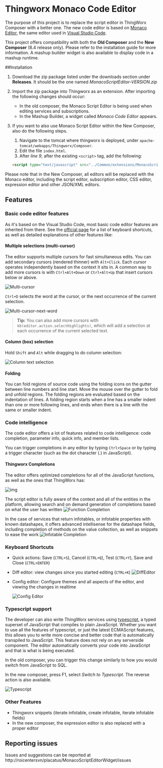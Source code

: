 

# Thingworx Monaco Code Editor

The purpose of this project is to replace the script editor in ThingWorx Composer with a better one.
The new code editor is based on [Monaco Editor](https://microsoft.github.io/monaco-editor/index.html), the same editor used in [Visual Studio Code](https://code.visualstudio.com/). 

This project offers compatibility with both the **Old Composer** and the **New Composer** (8.4 release only). Please refer to the installation guide for more information. A mashup builder widget is also available to display code in a mashup runtime.

##Installation

1. Download the zip package listed under the downloads section under **Releases**. It should be the one named _MonacoScriptEditor-VERSION.zip_

2. Import the zip package into Thingworx as an extension. After importing the following changes should occur:

   * In the old composer, the Monaco Script Editor is being used when editing services and subscriptions.
   * In the Mashup Builder, a widget called _Monaco Code Editor_ appears.

3. If you want to also use Monaco Script Editor within the New Composer, also do the following steps.

   1. Navigate to the tomcat where thingworx is deployed, under `apache-tomcat/webapps/Thingworx/Composer`. 
   2. Edit the file `index.html`.
   3. After _line 9_, after the existing `<script>` tag, add the following: 

   ```html
   <script type="text/javascript" src="../Common/extensions/MonacoScriptEditor/ui/MonacoScriptEditor/newComposer.bundle.js"></script>
   ```

Please note that in the New Composer, all editors will be replaced with the Monaco editor, including the script editor, subscription editor, CSS editor, expression editor and other JSON/XML editors.

## Features
### Basic code editor features

As it's based on the Visual Studio Code, most basic code editor features are inherited from there. See the [official page](https://code.visualstudio.com/docs/editor/codebasics) for a list of keyboard shortcuts, as well as detailed explanations of other features like:
#### Multiple selections (multi-cursor)

The editor supports multiple cursors for fast simultaneous edits. You can add secondary cursors (rendered thinner) with `Alt+Click`. Each cursor operates independently based on the context it sits in. A common way to add more cursors is with `Ctrl+Alt+Down` or `Ctrl+Alt+Up` that insert cursors below or above.

![Multi-cursor](https://code.visualstudio.com/assets/docs/editor/codebasics/multicursor.gif)

`Ctrl+D` selects the word at the cursor, or the next occurrence of the current selection.

![Multi-cursor-next-word](https://code.visualstudio.com/assets/docs/editor/codebasics/multicursor-word.gif)

> **Tip:** You can also add more cursors with `kb(editor.action.selectHighlights)`, which will add a selection at each occurrence of the current selected text.
#### Column (box) selection

Hold `Shift` and `Alt` while dragging to do column selection:

![Column text selection](https://code.visualstudio.com/assets/docs/editor/codebasics/column-select.gif)
#### Folding

You can fold regions of source code using the folding icons on the gutter between line numbers and line start. Move the mouse over the gutter to fold and unfold regions. The folding regions are evaluated based on the indentation of lines. A folding region starts when a line has a smaller indent than one or more following lines, and ends when there is a line with the same or smaller indent.
### Code intelligence

The code editor offers a lot of features related to code intelligence: code completion, parameter info, quick info, and member lists. 

You can trigger completions in any editor by typing `Ctrl+Space` or by typing a trigger character (such as the dot character (.) in JavaScript).

#### Thingworx Completions

The editor offers optimized completions for all of the JavaScript functions, as well as the ones that ThingWorx has:

![img](https://i.imgur.com/59jpwpZ.gif)

The script editor is fully aware of the context and all of the entities in the platform, allowing search and on demand generation of completions based on what the user has written
![Function Completion](https://i.imgur.com/oU0m2pc.gif)



In the case of services that return infotables, or infotable properties with known datashapes, it offers advanced intellisense for the datashape fields, including completion of methods on the value collection, as well as snippets to ease the work
![Infotable Completion](https://i.imgur.com/TJfJ5sx.gif)


### Keyboard Shortcuts
* Quick actions: Save (`CTRL+S`), Cancel (`CTRL+Q`), Test (`CTRL+Y`), Save and Close (`CTRL+ENTER`)

* Diff editor: view changes since you started editing (`CTRL+K`)
  ![DiffEditor](http://i.imgur.com/1DywhM7.png)

* Config editor: Configure themes and all aspects of the editor, and viewing the changes in realtime

  ![Config Editor](https://i.imgur.com/sBCAPP0.png)

### Typescript support

The developer can also write ThingWorx services using [typescript](https://www.typescriptlang.org/), a typed superset of JavaScript that compiles to plain JavaScript. Whether you want to use all the features of typescript, or just the latest ECMAScript features, this allows you to write more concise and better code that is automatically transpiled to JavaScript. This feature does not rely on any serverside component. The editor automatically converts your code into JavaScript and that is what is being executed.

In the old composer, you can trigger this change similarly to how you would switch from JavaScript to SQL.

In the new composer, press F1, select _Switch to Typescript_. The reverse action is also available.

![Typescript](https://i.imgur.com/O8SmVih.gif)

### Other Features
* Thingworx snippets (iterate infotable, create infotable, iterate infotable fields)
* In the new composer, the expression editor is also replaced with a proper editor

## Reporting issues 

Issues and suggestions can be reported at http://roicentersvn/placatus/MonacoScriptEditorWidget/issues
